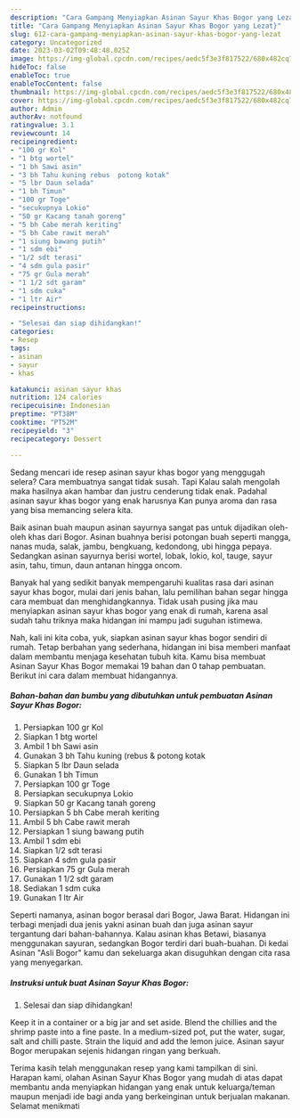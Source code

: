 ```yaml
---
description: "Cara Gampang Menyiapkan Asinan Sayur Khas Bogor yang Lezat}"
title: "Cara Gampang Menyiapkan Asinan Sayur Khas Bogor yang Lezat}"
slug: 612-cara-gampang-menyiapkan-asinan-sayur-khas-bogor-yang-lezat
category: Uncategorized
date: 2023-03-02T09:48:48.025Z
image: https://img-global.cpcdn.com/recipes/aedc5f3e3f817522/680x482cq70/asinan-sayur-khas-bogor-foto-resep-utama.jpg
hideToc: false
enableToc: true
enableTocContent: false
thumbnail: https://img-global.cpcdn.com/recipes/aedc5f3e3f817522/680x482cq70/asinan-sayur-khas-bogor-foto-resep-utama.jpg
cover: https://img-global.cpcdn.com/recipes/aedc5f3e3f817522/680x482cq70/asinan-sayur-khas-bogor-foto-resep-utama.jpg
author: Admin
authorAv: notfound
ratingvalue: 3.1
reviewcount: 14
recipeingredient:
- "100 gr Kol"
- "1 btg wortel"
- "1 bh Sawi asin"
- "3 bh Tahu kuning rebus  potong kotak"
- "5 lbr Daun selada"
- "1 bh Timun"
- "100 gr Toge"
- "secukupnya Lokio"
- "50 gr Kacang tanah goreng"
- "5 bh Cabe merah keriting"
- "5 bh Cabe rawit merah"
- "1 siung bawang putih"
- "1 sdm ebi"
- "1/2 sdt terasi"
- "4 sdm gula pasir"
- "75 gr Gula merah"
- "1 1/2 sdt garam"
- "1 sdm cuka"
- "1 ltr Air"
recipeinstructions:

- "Selesai dan siap dihidangkan!"
categories:
- Resep
tags:
- asinan
- sayur
- khas

katakunci: asinan sayur khas 
nutrition: 124 calories
recipecuisine: Indonesian
preptime: "PT38M"
cooktime: "PT52M"
recipeyield: "3"
recipecategory: Dessert

---
```



Sedang mencari ide resep asinan sayur khas bogor yang menggugah selera? Cara membuatnya sangat tidak susah. Tapi Kalau salah mengolah maka hasilnya akan hambar dan justru cenderung tidak enak. Padahal asinan sayur khas bogor yang enak harusnya Kan punya aroma dan rasa yang bisa memancing selera kita.


Baik asinan buah maupun asinan sayurnya sangat pas untuk dijadikan oleh-oleh khas dari Bogor. Asinan buahnya berisi potongan buah seperti mangga, nanas muda, salak, jambu, bengkuang, kedondong, ubi hingga pepaya. Sedangkan asinan sayurnya berisi wortel, lobak, lokio, kol, tauge, sayur asin, tahu, timun, daun antanan hingga oncom.

Banyak hal yang sedikit banyak mempengaruhi kualitas rasa dari asinan sayur khas bogor, mulai dari jenis bahan, lalu pemilihan bahan segar hingga cara membuat dan menghidangkannya. Tidak usah pusing jika mau menyiapkan asinan sayur khas bogor yang enak di rumah, karena asal sudah tahu triknya maka hidangan ini mampu jadi suguhan istimewa.


Nah, kali ini kita coba, yuk, siapkan asinan sayur khas bogor sendiri di rumah. Tetap berbahan yang sederhana, hidangan ini bisa memberi manfaat dalam membantu menjaga kesehatan tubuh kita. Kamu bisa membuat Asinan Sayur Khas Bogor memakai 19 bahan dan 0 tahap pembuatan. Berikut ini cara dalam membuat hidangannya.

<!--inarticleads1-->

##### Bahan-bahan dan bumbu yang dibutuhkan untuk pembuatan Asinan Sayur Khas Bogor:

1. Persiapkan 100 gr Kol
1. Siapkan 1 btg wortel
1. Ambil 1 bh Sawi asin
1. Gunakan 3 bh Tahu kuning (rebus &amp; potong kotak
1. Siapkan 5 lbr Daun selada
1. Gunakan 1 bh Timun
1. Persiapkan 100 gr Toge
1. Persiapkan secukupnya Lokio
1. Siapkan 50 gr Kacang tanah goreng
1. Persiapkan 5 bh Cabe merah keriting
1. Ambil 5 bh Cabe rawit merah
1. Persiapkan 1 siung bawang putih
1. Ambil 1 sdm ebi
1. Siapkan 1/2 sdt terasi
1. Siapkan 4 sdm gula pasir
1. Persiapkan 75 gr Gula merah
1. Gunakan 1 1/2 sdt garam
1. Sediakan 1 sdm cuka
1. Gunakan 1 ltr Air


Seperti namanya, asinan bogor berasal dari Bogor, Jawa Barat. Hidangan ini terbagi menjadi dua jenis yakni asinan buah dan juga asinan sayur tergantung dari bahan-bahannya. Kalau asinan khas Betawi, biasanya menggunakan sayuran, sedangkan Bogor terdiri dari buah-buahan. Di kedai Asinan &#34;Asli Bogor&#34; kamu dan sekeluarga akan disuguhkan dengan cita rasa yang menyegarkan. 

<!--inarticleads2-->

##### Instruksi untuk buat Asinan Sayur Khas Bogor:


1. Selesai dan siap dihidangkan!

Keep it in a container or a big jar and set aside. Blend the chillies and the shrimp paste into a fine paste. In a medium-sized pot, put the water, sugar, salt and chilli paste. Strain the liquid and add the lemon juice. Asinan sayur Bogor merupakan sejenis hidangan ringan yang berkuah. 

Terima kasih telah menggunakan resep yang kami tampilkan di sini. Harapan kami, olahan Asinan Sayur Khas Bogor yang mudah di atas dapat membantu anda menyiapkan hidangan yang enak untuk keluarga/teman maupun menjadi ide bagi anda yang berkeinginan untuk berjualan makanan. Selamat menikmati
